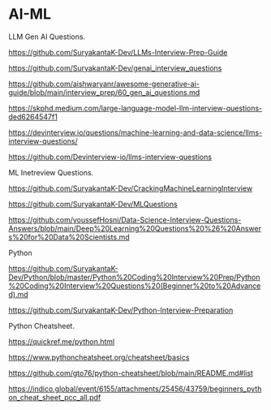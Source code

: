 # AI-ML

LLM Gen AI Questions.

https://github.com/SuryakantaK-Dev/LLMs-Interview-Prep-Guide

https://github.com/SuryakantaK-Dev/genai_interview_questions

https://github.com/aishwaryanr/awesome-generative-ai-guide/blob/main/interview_prep/60_gen_ai_questions.md

https://skphd.medium.com/large-language-model-llm-interview-questions-ded6264547f1

https://devinterview.io/questions/machine-learning-and-data-science/llms-interview-questions/

https://github.com/Devinterview-io/llms-interview-questions

ML Inetreview Questions.

https://github.com/SuryakantaK-Dev/CrackingMachineLearningInterview

https://github.com/SuryakantaK-Dev/MLQuestions

https://github.com/youssefHosni/Data-Science-Interview-Questions-Answers/blob/main/Deep%20Learning%20Questions%20%26%20Answers%20for%20Data%20Scientists.md

Python

https://github.com/SuryakantaK-Dev/Python/blob/master/Python%20Coding%20Interview%20Prep/Python%20Coding%20Interview%20Questions%20(Beginner%20to%20Advanced).md

https://github.com/SuryakantaK-Dev/Python-Interview-Preparation

Python Cheatsheet.

https://quickref.me/python.html

https://www.pythoncheatsheet.org/cheatsheet/basics

https://github.com/gto76/python-cheatsheet/blob/main/README.md#list

https://indico.global/event/6155/attachments/25456/43759/beginners_python_cheat_sheet_pcc_all.pdf
